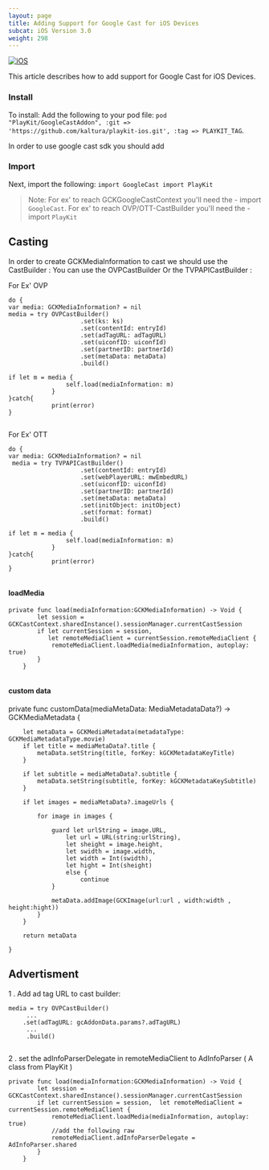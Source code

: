 ```yaml
---
layout: page
title: Adding Support for Google Cast for iOS Devices
subcat: iOS Version 3.0
weight: 298
---
```


[![iOS](https://img.shields.io/badge/iOS-Supported-green.svg)](https://github.com/kaltura/player-sdk-native-ios) 

This article describes how to add support for Google Cast for iOS Devices.

###  Install  
To install:
Add the following to your pod file: `pod "PlayKit/GoogleCastAddon", :git => 'https://github.com/kaltura/playkit-ios.git', :tag => PLAYKIT_TAG`.

In order to use google cast sdk you should add 

###  Import  

Next, import the following:
	```
	import GoogleCast
	import PlayKit
	```
	
> Note: For ex' to reach GCKGoogleCastContext you'll need the - import `GoogleCast`. 
For ex' to reach OVP/OTT-CastBuilder you'll need the - import `PlayKit`


##  Casting  

In order to create GCKMediaInformation to cast we should use the CastBuilder :
You can use the OVPCastBuilder Or the TVPAPICastBuilder :

For Ex' OVP

```
do {
var media: GCKMediaInformation? = nil
media = try OVPCastBuilder()
                    .set(ks: ks)
                    .set(contentId: entryId)
                    .set(adTagURL: adTagURL)
                    .set(uiconfID: uiconfId)
                    .set(partnerID: partnerId)
                    .set(metaData: metaData)
                    .build()

if let m = media {
                self.load(mediaInformation: m)    
            }
}catch{
            print(error)
}
                    
```


For Ex' OTT

```
do {
var media: GCKMediaInformation? = nil
 media = try TVPAPICastBuilder()
                    .set(contentId: entryId)
                    .set(webPlayerURL: mwEmbedURL)
                    .set(uiconfID: uiconfId)
                    .set(partnerID: partnerId)
                    .set(metaData: metaData)
                    .set(initObject: initObject)
                    .set(format: format)
                    .build()

if let m = media {
                self.load(mediaInformation: m)    
            }
}catch{
            print(error)
}
                    
```

#### loadMedia

```
private func load(mediaInformation:GCKMediaInformation) -> Void {
        let session =  GCKCastContext.sharedInstance().sessionManager.currentCastSession
        if let currentSession = session,  
           let remoteMediaClient = currentSession.remoteMediaClient {
            remoteMediaClient.loadMedia(mediaInformation, autoplay: true)
        }
    }
    
```


#### custom data 

 private func customData(mediaMetaData: MediaMetadataData?) ->  GCKMediaMetadata {
        
        let metaData = GCKMediaMetadata(metadataType: GCKMediaMetadataType.movie)
        if let title = mediaMetaData?.title {
            metaData.setString(title, forKey: kGCKMetadataKeyTitle)
        }
        
        if let subtitle = mediaMetaData?.subtitle {
            metaData.setString(subtitle, forKey: kGCKMetadataKeySubtitle)
        }
        
        if let images = mediaMetaData?.imageUrls {
            
            for image in images {
                
                guard let urlString = image.URL,
                    let url = URL(string:urlString),
                    let sheight = image.height,
                    let swidth = image.width,
                    let width = Int(swidth),
                    let hight = Int(sheight)
                    else {
                        continue
                }
                
                metaData.addImage(GCKImage(url:url , width:width , height:hight))
            }
        }
        
        return metaData
        
    }

##  Advertisment  

1 . Add ad tag URL to cast builder:

```
media = try OVPCastBuilder()
	 ...
	.set(adTagURL: gcAddonData.params?.adTagURL)
	 ...
	 .build()
	 
```

2 . set the adInfoParserDelegate in remoteMediaClient to AdInfoParser ( A class from PlayKit )

```
private func load(mediaInformation:GCKMediaInformation) -> Void {
        let session =  GCKCastContext.sharedInstance().sessionManager.currentCastSession
        if let currentSession = session,  let remoteMediaClient = currentSession.remoteMediaClient {
            remoteMediaClient.loadMedia(mediaInformation, autoplay: true)
            //add the following raw
            remoteMediaClient.adInfoParserDelegate = AdInfoParser.shared
        }
    }
    
```












